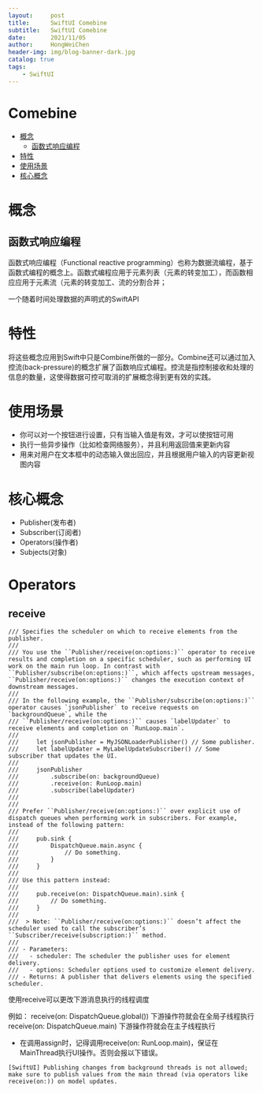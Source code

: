 ```yaml
---
layout:     post
title:      SwiftUI Comebine
subtitle:   SwiftUI Comebine
date:       2021/11/05
author:     HongWeiChen
header-img: img/blog-banner-dark.jpg
catalog: true
tags:
    - SwiftUI
---
```


# Comebine

- [概念](#概念)
  - [函数式响应编程](#函数式响应编程)
- [特性](#特性)
- [使用场景](#使用场景)
- [核心概念](#核心概念)

# 概念
## 函数式响应编程
函数式响应编程（Functional reactive programming）也称为数据流编程，基于函数式编程的概念上。函数式编程应用于元素列表（元素的转变加工），而函数相应应用于元素流（元素的转变加工、流的分割合并；

一个随着时间处理数据的声明式的SwiftAPI

# 特性

将这些概念应用到Swift中只是Combine所做的一部分。Combine还可以通过加入控流(back-pressure)的概念扩展了函数响应式编程。控流是指控制接收和处理的信息的数量，这使得数据可控可取消的扩展概念得到更有效的实践。

# 使用场景
  - 你可以对一个按钮进行设置，只有当输入值是有效，才可以使按钮可用
  - 执行一些异步操作（比如检查网络服务），并且利用返回值来更新内容
  - 用来对用户在文本框中的动态输入做出回应，并且根据用户输入的内容更新视图内容

# 核心概念
  - Publisher(发布者)
  - Subscriber(订阅者)
  - Operators(操作者)
  - Subjects(对象)

# Operators

## receive
```
/// Specifies the scheduler on which to receive elements from the publisher.
///
/// You use the ``Publisher/receive(on:options:)`` operator to receive results and completion on a specific scheduler, such as performing UI work on the main run loop. In contrast with ``Publisher/subscribe(on:options:)``, which affects upstream messages, ``Publisher/receive(on:options:)`` changes the execution context of downstream messages.
///
/// In the following example, the ``Publisher/subscribe(on:options:)`` operator causes `jsonPublisher` to receive requests on `backgroundQueue`, while the
/// ``Publisher/receive(on:options:)`` causes `labelUpdater` to receive elements and completion on `RunLoop.main`.
///
///     let jsonPublisher = MyJSONLoaderPublisher() // Some publisher.
///     let labelUpdater = MyLabelUpdateSubscriber() // Some subscriber that updates the UI.
///
///     jsonPublisher
///         .subscribe(on: backgroundQueue)
///         .receive(on: RunLoop.main)
///         .subscribe(labelUpdater)
///
///
/// Prefer ``Publisher/receive(on:options:)`` over explicit use of dispatch queues when performing work in subscribers. For example, instead of the following pattern:
///
///     pub.sink {
///         DispatchQueue.main.async {
///             // Do something.
///         }
///     }
///
/// Use this pattern instead:
///
///     pub.receive(on: DispatchQueue.main).sink {
///         // Do something.
///     }
///
///  > Note: ``Publisher/receive(on:options:)`` doesn’t affect the scheduler used to call the subscriber’s ``Subscriber/receive(subscription:)`` method.
///
/// - Parameters:
///   - scheduler: The scheduler the publisher uses for element delivery.
///   - options: Scheduler options used to customize element delivery.
/// - Returns: A publisher that delivers elements using the specified scheduler.
```

使用receive可以更改下游消息执行的线程调度

例如：
receive(on: DispatchQueue.global())
下游操作符就会在全局子线程执行
receive(on: DispatchQueue.main)
下游操作符就会在主子线程执行

* 在调用assign时，记得调用receive(on: RunLoop.main)，保证在MainThread执行UI操作。否则会报以下错误。
```
[SwiftUI] Publishing changes from background threads is not allowed; make sure to publish values from the main thread (via operators like receive(on:)) on model updates.
```
